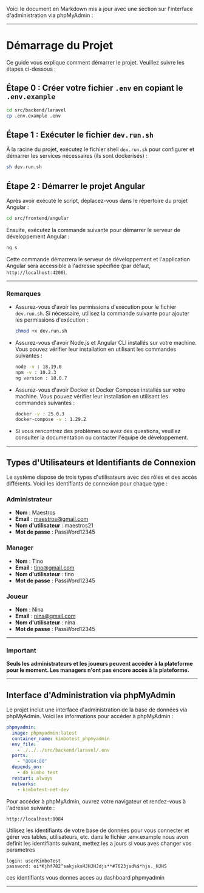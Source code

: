 Voici le document en Markdown mis à jour avec une section sur l'interface d'administration via phpMyAdmin :

---

# Démarrage du Projet

Ce guide vous explique comment démarrer le projet. Veuillez suivre les étapes ci-dessous :

## Étape 0 : Créer votre fichier `.env` en copiant le `.env.example`
```bash
cd src/backend/laravel
cp .env.example .env
```

## Étape 1 : Exécuter le fichier `dev.run.sh`

À la racine du projet, exécutez le fichier shell `dev.run.sh` pour configurer et démarrer les services nécessaires (ils sont dockerisés) :

```bash
sh dev.run.sh
```

## Étape 2 : Démarrer le projet Angular

Après avoir exécuté le script, déplacez-vous dans le répertoire du projet Angular :

```bash
cd src/frontend/angular
```

Ensuite, exécutez la commande suivante pour démarrer le serveur de développement Angular :

```bash
ng s
```

Cette commande démarrera le serveur de développement et l'application Angular sera accessible à l'adresse spécifiée (par défaut, `http://localhost:4200`).

---

### Remarques

- Assurez-vous d'avoir les permissions d'exécution pour le fichier `dev.run.sh`. Si nécessaire, utilisez la commande suivante pour ajouter les permissions d'exécution :

  ```bash
  chmod +x dev.run.sh
  ```

- Assurez-vous d'avoir Node.js et Angular CLI installés sur votre machine. Vous pouvez vérifier leur installation en utilisant les commandes suivantes :

  ```bash
  node -v : 18.19.0
  npm -v : 10.2.3
  ng version : 18.0.7
  ```

- Assurez-vous d'avoir Docker et Docker Compose installés sur votre machine. Vous pouvez vérifier leur installation en utilisant les commandes suivantes :

  ```bash
  docker -v : 25.0.3
  docker-compose -v : 1.29.2
  ```

- Si vous rencontrez des problèmes ou avez des questions, veuillez consulter la documentation ou contacter l'équipe de développement.

---

## Types d'Utilisateurs et Identifiants de Connexion

Le système dispose de trois types d'utilisateurs avec des rôles et des accès différents. Voici les identifiants de connexion pour chaque type :

### Administrateur

- **Nom** : Maestros
- **Email** : maestros@gmail.com
- **Nom d'utilisateur** : maestros21
- **Mot de passe** : PassWord12345

### Manager

- **Nom** : Tino
- **Email** : tino@gmail.com
- **Nom d'utilisateur** : tino
- **Mot de passe** : PassWord12345

### Joueur

- **Nom** : Nina
- **Email** : nina@gmail.com
- **Nom d'utilisateur** : nina
- **Mot de passe** : PassWord12345

---

### Important

**Seuls les administrateurs et les joueurs peuvent accéder à la plateforme pour le moment. Les managers n'ont pas encore accès à la plateforme.**

---

## Interface d'Administration via phpMyAdmin

Le projet inclut une interface d'administration de la base de données via phpMyAdmin. Voici les informations pour accéder à phpMyAdmin :

```yaml
phpmyadmin:
  image: phpmyadmin:latest
  container_name: kimbotest_phpmyadmin
  env_file:
    - ./../../src/backend/laravel/.env
  ports:
    - "8084:80"
  depends_on:
    - db_kimbo_test
  restart: always
  networks:
    - kimbotest-net-dev
```

Pour accéder à phpMyAdmin, ouvrez votre navigateur et rendez-vous à l'adresse suivante :

```
http://localhost:8084
```

Utilisez les identifiants de votre base de données pour vous connecter et gérer vos tables, utilisateurs, etc.
dans le fichier .env.example  nous avon definit les identifiants suivant, mettez les a jours si vous aves changer vos parametres
```
login: userKimboTest
password: oi*Kjhf782^sakjsksHJHJHJdjs**#7623jsd%$*hjs._HJHS
```
ces identifiants vous donnes acces au dashboard phpmyadmin

---
